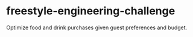 # freestyle-engineering-challenge
Optimize food and drink purchases given guest preferences and budget.
